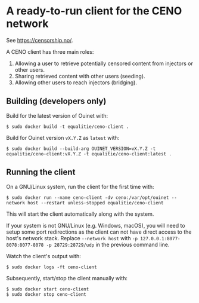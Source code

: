 # A ready-to-run client for the CENO network

See <https://censorship.no/>.

A CENO client has three main roles:

 1. Allowing a user to retrieve potentially censored content from injectors or other users.
 2. Sharing retrieved content with other users (seeding).
 3. Allowing other users to reach injectors (bridging).

## Building (developers only)

Build for the latest version of Ouinet with:

    $ sudo docker build -t equalitie/ceno-client .

Build for Ouinet version `vX.Y.Z` as `latest` with:

    $ sudo docker build --build-arg OUINET_VERSION=vX.Y.Z -t equalitie/ceno-client:vX.Y.Z -t equalitie/ceno-client:latest .

## Running the client

On a GNU/Linux system, run the client for the first time with:

    $ sudo docker run --name ceno-client -dv ceno:/var/opt/ouinet --network host --restart unless-stopped equalitie/ceno-client

This will start the client automatically along with the system.

If your system is not GNU/Linux (e.g. Windows, macOS), you will need to setup some port redirections as the client can not have direct access to the host's network stack. Replace `--network host` with `-p 127.0.0.1:8077-8078:8077-8078 -p 28729:28729/udp` in the previous command line.

Watch the client's output with:

    $ sudo docker logs -ft ceno-client

Subsequently, start/stop the client manually with:

    $ sudo docker start ceno-client
    $ sudo docker stop ceno-client
